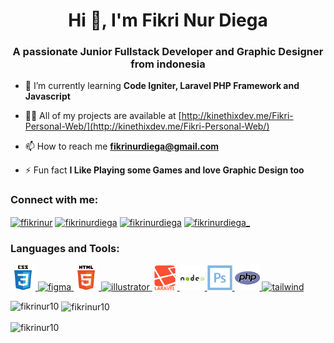 <h1 align="center">Hi 👋, I'm Fikri Nur Diega</h1>
<h3 align="center">A passionate Junior Fullstack Developer and Graphic Designer from indonesia</h3>

- 🌱 I’m currently learning **Code Igniter, Laravel PHP Framework and Javascript**

- 👨‍💻 All of my projects are available at [http://kinethixdev.me/Fikri-Personal-Web/](http://kinethixdev.me/Fikri-Personal-Web/)

- 📫 How to reach me **fikrinurdiega@gmail.com**

- ⚡ Fun fact **I Like Playing some Games and love Graphic Design too**

<h3 align="left">Connect with me:</h3>
<p align="left">
<a href="https://twitter.com/ffikrinur" target="blank"><img align="center" src="https://raw.githubusercontent.com/rahuldkjain/github-profile-readme-generator/master/src/images/icons/Social/twitter.svg" alt="ffikrinur" height="30" width="40" /></a>
<a href="https://linkedin.com/in/fikrinurdiega" target="blank"><img align="center" src="https://raw.githubusercontent.com/rahuldkjain/github-profile-readme-generator/master/src/images/icons/Social/linked-in-alt.svg" alt="fikrinurdiega" height="30" width="40" /></a>
<a href="https://fb.com/fikrinurdiega" target="blank"><img align="center" src="https://raw.githubusercontent.com/rahuldkjain/github-profile-readme-generator/master/src/images/icons/Social/facebook.svg" alt="fikrinurdiega" height="30" width="40" /></a>
<a href="https://instagram.com/fikrinurdiega_" target="blank"><img align="center" src="https://raw.githubusercontent.com/rahuldkjain/github-profile-readme-generator/master/src/images/icons/Social/instagram.svg" alt="fikrinurdiega_" height="30" width="40" /></a>
</p>

<h3 align="left">Languages and Tools:</h3>
<p align="left"> <a href="https://www.w3schools.com/css/" target="_blank" rel="noreferrer"> <img src="https://raw.githubusercontent.com/devicons/devicon/master/icons/css3/css3-original-wordmark.svg" alt="css3" width="40" height="40"/> </a> <a href="https://www.figma.com/" target="_blank" rel="noreferrer"> <img src="https://www.vectorlogo.zone/logos/figma/figma-icon.svg" alt="figma" width="40" height="40"/> </a> <a href="https://www.w3.org/html/" target="_blank" rel="noreferrer"> <img src="https://raw.githubusercontent.com/devicons/devicon/master/icons/html5/html5-original-wordmark.svg" alt="html5" width="40" height="40"/> </a> <a href="https://www.adobe.com/in/products/illustrator.html" target="_blank" rel="noreferrer"> <img src="https://www.vectorlogo.zone/logos/adobe_illustrator/adobe_illustrator-icon.svg" alt="illustrator" width="40" height="40"/> </a> <a href="https://laravel.com/" target="_blank" rel="noreferrer"> <img src="https://raw.githubusercontent.com/devicons/devicon/master/icons/laravel/laravel-plain-wordmark.svg" alt="laravel" width="40" height="40"/> </a> <a href="https://nodejs.org" target="_blank" rel="noreferrer"> <img src="https://raw.githubusercontent.com/devicons/devicon/master/icons/nodejs/nodejs-original-wordmark.svg" alt="nodejs" width="40" height="40"/> </a> <a href="https://www.photoshop.com/en" target="_blank" rel="noreferrer"> <img src="https://raw.githubusercontent.com/devicons/devicon/master/icons/photoshop/photoshop-line.svg" alt="photoshop" width="40" height="40"/> </a> <a href="https://www.php.net" target="_blank" rel="noreferrer"> <img src="https://raw.githubusercontent.com/devicons/devicon/master/icons/php/php-original.svg" alt="php" width="40" height="40"/> </a> <a href="https://tailwindcss.com/" target="_blank" rel="noreferrer"> <img src="https://www.vectorlogo.zone/logos/tailwindcss/tailwindcss-icon.svg" alt="tailwind" width="40" height="40"/> </a> </p>

<p><img align="left" src="https://github-readme-stats.vercel.app/api/top-langs?username=fikrinur10&show_icons=true&locale=en&layout=compact" alt="fikrinur10" /></p>

<p>&nbsp;<img align="center" src="https://github-readme-stats.vercel.app/api?username=fikrinur10&show_icons=true&locale=en" alt="fikrinur10" /></p>

<p><img align="center" src="https://github-readme-streak-stats.herokuapp.com/?user=fikrinur10&" alt="fikrinur10" /></p>
